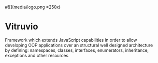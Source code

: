 #![](media/logo.png =250x)
# Vitruvio
Framework which extends JavaScript capabilities in order to allow developing OOP applications over an structural well designed architecture by defining: namespaces, classes, interfaces, enumerators, inheritance, exceptions and other resources.
